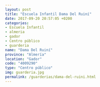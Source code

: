```yaml
---
layout: post
title: "Escuela Infantil Dama Del Ruiní"
date: 2017-09-20 20:57:05 +0200
categories:
- Escuela Infantil
- almeria
- gador
- Centro público
- guarderia
name: "Dama Del Ruiní"
province: "Almería"
location: "Gador"
code: "4009290"
type: "Centro público"
img: guarderia.jpg
permalink: /guarderias/dama-del-ruini.html
---
```

